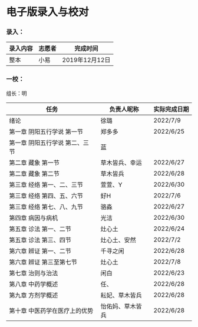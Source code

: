 # 电子版录入与校对

### 录入：

| 录入内容 | 志愿者 | 完成时间       |
| -------- | ------ | -------------- |
| 整本     | 小易   | 2019年12月12日 |

### 一校：

组长：明

| 任务                           | 负责人昵称       | 实际完成日期 |
| ------------------------------ | ---------------- | ------------ |
| 绪论                           | 徐璐             | 2022/7/9     |
| 第一章 阴阳五行学说 第一节     | 郑多多           | 2022/6/25    |
| 第一章 阴阳五行学说 第二、三节 | 蓝               |              |
| 第二章 藏象 第一节             | 草木皆兵、幸运   | 2022/6/27    |
| 第二章 藏象 第二节             | 草木皆兵         | 2022/6/28    |
| 第三章 经络 第一、二、三节     | 萱萱、Y          | 2022/6/30    |
| 第三章 经络 第四、五、六节     | 虸H              | 2022/7/6     |
| 第三章 经络 第七、八、九节     | 骆淼             | 2022/6/27    |
| 第四章 病因与病机              | 光洁             | 2022/6/30    |
| 第五章 诊法 第一、二节         | 灶心土           | 2022/6/24    |
| 第五章 诊法 第三、四节         | 灶心土、安然     | 2022/7/2     |
| 第六章 辨证 第一、二节         | 千寻之闲         | 2022/6/28    |
| 第六章 辨证 第三至第七节       | 灶心土           | 2022/7/8     |
| 第七章 治则与治法              | 闲白             | 2022/6/23    |
| 第八章 中药学概述              | 任、             | 2022/6/28    |
| 第九章 方剂学概述              | 耘妃、草木皆兵   | 2022/6/28    |
| 第十章 中医药学在医疗上的优势  | 怡佑妈、草木皆兵 | 2022/6/28    |



